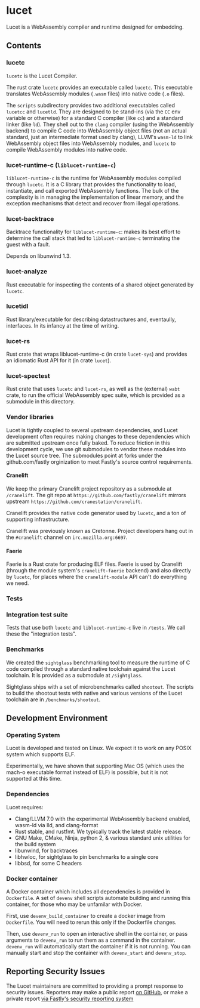 # lucet

Lucet is a WebAssembly compiler and runtime designed for embedding.

## Contents

### lucetc

`lucetc` is the Lucet Compiler.

The rust crate `lucetc` provides an executable called `lucetc`. This
executable translates WebAssembly modules (`.wasm` files) into native code
(`.o` files).

The `scripts` subdirectory provides two additional executables called `lucetcc`
and `lucetld`.  They are designed to be stand-ins (via the `CC` env variable or
otherwise) for a standard C compiler (like `cc`) and a standard linker (like
`ld`). They shell out to the `clang` compiler (using the WebAssembly backend)
to compile C code into WebAssembly object files (not an actual standard, just
an intermediate format used by clang), LLVM's `wasm-ld` to link WebAssembly
object files into WebAssembly modules, and `lucetc` to compile WebAssembly
modules into native code.

### lucet-runtime-c (`liblucet-runtime-c`)

`liblucet-runtime-c` is the runtime for WebAssembly modules compiled through `lucetc`. It is
a C library that provides the functionality to load, instantiate, and call
exported WebAssembly functions. The bulk of the complexity is in managing the
implementation of linear memory, and the exception mechanisms that detect and
recover from illegal operations.

### lucet-backtrace

Backtrace functionality for `liblucet-runtime-c`: makes its best effort to
determine the call stack that led to `liblucet-runtime-c` terminating the guest
with a fault.

Depends on libunwind 1.3.

### lucet-analyze

Rust executable for inspecting the contents of a shared object generated by `lucetc`.

### lucetidl

Rust library/executable for describing datastructures and, eventaully, interfaces.
In its infancy at the time of writing.

### lucet-rs

Rust crate that wraps liblucet-runtime-c (in crate `lucet-sys`) and provides an
idiomatic Rust API for it (in crate `lucet`).

### lucet-spectest

Rust crate that uses `lucetc` and `lucet-rs`, as well as the (external) `wabt`
crate, to run the official WebAssembly spec suite, which is provided as a
submodule in this directory.

### Vendor libraries

Lucet is tightly coupled to several upstream dependencies, and Lucet
development often requires making changes to these dependencies which are
submitted upstream once fully baked. To reduce friction in this development
cycle, we use git submodules to vendor these modules into the Lucet source
tree. The submodules point at forks under the github.com/fastly orginization to
meet Fastly's source control requirements.

#### Cranelift

We keep the primary Cranelift project repository as a submodule at
`/cranelift`.  The git repo at `https://github.com/fastly/cranelift`
mirrors upstream `https://github.com/cranestation/cranelift`.

Cranelift provides the native code generator used by `lucetc`, and a ton of
supporting infrastructure.

Cranelift was previously known as Cretonne.  Project developers hang out in the
`#cranelift` channel on `irc.mozilla.org:6697`.

#### Faerie

Faerie is a Rust crate for producing ELF files.  Faerie is used by Cranelift
(through the module system's `cranelift-faerie` backend) and also directly by
`lucetc`, for places where the `cranelift-module` API can't do everything we
need.

### Tests

### Integration test suite

Tests that use both `lucetc` and `liblucet-runtime-c` live in `/tests`. We call
these the "integration tests".

### Benchmarks

We created the `sightglass` benchmarking tool to measure the runtime of C code
compiled through a standard native toolchain against the Lucet toolchain. It
is provided as a submodule at `/sightglass`.

Sightglass ships with a set of microbenchmarks called `shootout`. The scripts
to build the shootout tests with native and various versions of the Lucet
toolchain are in `/benchmarks/shootout`.

## Development Environment

### Operating System

Lucet is developed and tested on Linux. We expect it to work on any POSIX
system which supports ELF.

Experimentally, we have shown that supporting Mac OS (which uses the mach-o
executable format instead of ELF) is possible, but it is not supported at this
time.

### Dependencies

Lucet requires:

* Clang/LLVM 7.0 with the experimental WebAssembly backend enabled, wasm-ld via
  lld, and clang-format
* Rust stable, and rustfmt. We typically track the latest stable release.
* GNU Make, CMake, Ninja, python 2, & various standard unix utilities for the
  build system
* libunwind, for backtraces
* libhwloc, for sightglass to pin benchmarks to a single core
* libbsd, for some C headers

### Docker container

A Docker container which includes all dependencies is provided in `Dockerfile`.
A set of `devenv` shell scripts automate building and running this container,
for those who may be unfamilar with Docker.

First, use `devenv_build_container` to create a docker image from `Dockerfile`.
You will need to rerun this only if the Dockerfile changes.

Then, use `devenv_run` to open an interactive shell in the container, or pass
arguments to `devenv_run` to run them as a command in the container.
`devenv_run` will automatically start the container if it is not running. You
can manually start and stop the container with `devenv_start` and `devenv_stop`.

## Reporting Security Issues

The Lucet maintainers are committed to providing a prompt response to security
issues. Reporters may make a public report [on GitHub](https://github.com/fastly/lucet),
or make a private report [via Fastly's security reporting system](https://www.fastly.com/security/report-security-issue)

